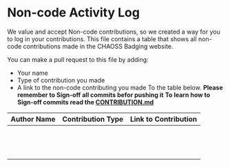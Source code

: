 # Non-code Activity Log
We value and accept Non-code contributions, so we created a way for you to log in your contributions. This file contains a table that shows all non-code contributions made in the CHAOSS Badging website.

You can make a pull request to this file by adding: 
- Your name
- Type of contribution you made 
- A link to the non-code contributing you made 
To the table below.
**Please remember to Sign-off all commits befor pushing it**
**To learn how to Sign-off commits read the [CONTRIBUTION.md](CONTRIBUTION.md)**

| Author Name  | Contribution Type  | Link to Contribution |
|---------------|---------------|---------------|
|               |               |               |
|               |               |               |
|               |               |               |
|               |               |               |
|               |               |               |
|               |               |               |
|               |               |               |
|               |               |               |
|               |               |               |
|               |               |               |
|               |               |               |
|               |               |               |
|               |               |               |
